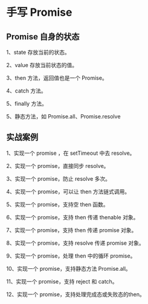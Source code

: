 # 手写 Promise

## Promise 自身的状态

1、state 存放当前的状态。

2、value 存放当前状态的值。

3、then 方法，返回值也是一个 Promise。

4、catch 方法。

5、finally 方法。

5、静态方法，如 Promise.all、Promise.resolve

## 实战案例

1、实现一个 promise ，在 setTimeout 中去 resolve。

2、实现一个 promise，直接同步 resolve。            

3、实现一个 promise，防止 resolve 多次。           

4、实现一个 promise，可以让 then 方法链式调用。      

5、实现一个 promise，支持空 then 函数。             

6、实现一个 promise，支持 then 传递 thenable 对象。 

7、实现一个 promise，支持 then 传递 promise 对象。   

8、实现一个 promise，支持 resolve 传递 promise 对象。

9、实现一个 promise，处理 then 中的循环 promise。    

10、实现一个 promise，支持静态方法 Promise.all。     

11、实现一个 promise，支持 reject 和 catch。        

12、实现一个 promise，支持处理完成态或失败态的then。   
